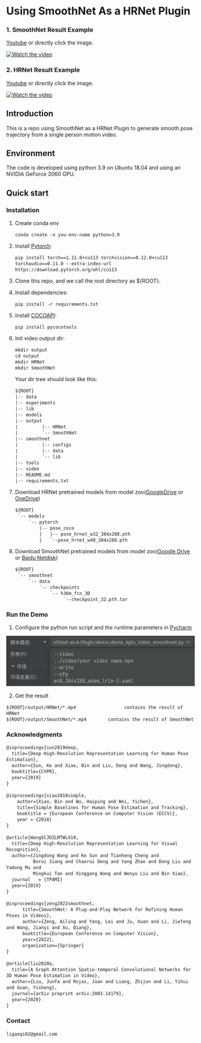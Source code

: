 # Using SmoothNet As a HRNet Plugin

### 1. SmoothNet Result Example

[Youtube](https://www.youtube.com/embed/tFGMhSnTXCE)
or directly click the image.

[![Watch the video](http://img.youtube.com/vi/tFGMhSnTXCE/0.jpg)](https://www.youtube.com/embed/tFGMhSnTXCE)

### 2. HRNet Result Example

[Youtube](https://www.youtube.com/embed/Mc77uCCExeQ)
or directly click the image.

[![Watch the video](http://img.youtube.com/vi/Mc77uCCExeQ/0.jpg)](https://www.youtube.com/embed/Mc77uCCExeQ)

## Introduction
This is a repo using SmoothNet as a HRNet Plugin to generate smooth pose trajectory from a single person motion video.

## Environment
The code is developed using python 3.9 on Ubuntu 18.04 and using an NVIDIA GeForce 3060 GPU.

## Quick start
### Installation
1. Create conda env
   ```
   conda create -n you-env-name python=3.9
   ```
2. Install [Pytorch](https://pytorch.org/get-started/locally/):
   ```
   pip install torch==1.11.0+cu113 torchvision==0.12.0+cu113 torchaudio==0.11.0 --extra-index-url https://download.pytorch.org/whl/cu113
   ```
3. Clone this repo, and we call the root directory as ${ROOT}.


4. Install dependencies:
   ```
   pip install -r requirements.txt
   ```
5. Install [COCOAPI](https://github.com/cocodataset/cocoapi):
   ```
   pip install pycocotools
   ```
6. Init video output dir:

   ```
   mkdir output
   cd output
   mkdir HRNet
   mkdir SmoothNet
   ```

   Your dir tree should look like this:

   ```
   ${ROOT}
   |-- data
   |-- experiments
   |-- lib
   |-- models
   |-- output
   |         |-- HRNet
   |         `-- SmoothNet
   |-- smoothnet
   |         |-- configs
   |         |-- data
   |         `-- lib
   |-- tools
   |-- video
   |-- README.md
   |-- requirements.txt
   ```

7. Download HRNet pretrained models from model zoo([GoogleDrive](https://drive.google.com/drive/folders/1hOTihvbyIxsm5ygDpbUuJ7O_tzv4oXjC?usp=sharing) or [OneDrive](https://1drv.ms/f/s!AhIXJn_J-blW231MH2krnmLq5kkQ))
   ```
   ${ROOT}
    `-- models
        `-- pytorch
            |-- pose_coco
            |   |-- pose_hrnet_w32_384x288.pth
            |   `--pose_hrnet_w48_384x288.pth
   ```

8. Download SmoothNet pretrained models from model zoo([Google Drive](https://drive.google.com/drive/folders/19Cu-_gqylFZAOTmHXzK52C80DKb0Tfx_?usp=sharing) or [Baidu Netdisk](https://pan.baidu.com/s/1J6EV4uwThcn-W_GNuc4ZPw?pwd=eb5x))
   ```
   ${ROOT}
    `-- smoothnet
        `-- data
            `-- checkpoints
                `-- h36m_fcn_3D
                     `--checkpoint_32.pth.tar
   ```   

### Run the Demo

1. Configure the python run script and the runtime parameters in [Pycharm](https://www.jetbrains.com/pycharm/)


<img src="figure/Configure.png">


2. Get the result
```
${ROOT}/output/HRNet/*.mp4                  contains the result of HRNet
${ROOT}/output/SmoothNet/*.mp4        contains the result of SmoothNet
```

### Acknowledgments
```
@inproceedings{sun2019deep,
  title={Deep High-Resolution Representation Learning for Human Pose Estimation},
  author={Sun, Ke and Xiao, Bin and Liu, Dong and Wang, Jingdong},
  booktitle={CVPR},
  year={2019}
}

@inproceedings{xiao2018simple,
    author={Xiao, Bin and Wu, Haiping and Wei, Yichen},
    title={Simple Baselines for Human Pose Estimation and Tracking},
    booktitle = {European Conference on Computer Vision (ECCV)},
    year = {2018}
}

@article{WangSCJDZLMTWLX19,
  title={Deep High-Resolution Representation Learning for Visual Recognition},
  author={Jingdong Wang and Ke Sun and Tianheng Cheng and 
          Borui Jiang and Chaorui Deng and Yang Zhao and Dong Liu and Yadong Mu and 
          Mingkui Tan and Xinggang Wang and Wenyu Liu and Bin Xiao},
  journal   = {TPAMI}
  year={2019}
}

@inproceedings{zeng2022smoothnet,
      title={SmoothNet: A Plug-and-Play Network for Refining Human Poses in Videos},
      author={Zeng, Ailing and Yang, Lei and Ju, Xuan and Li, Jiefeng and Wang, Jianyi and Xu, Qiang},
      booktitle={European Conference on Computer Vision},
      year={2022},
      organization={Springer}
}

@article{liu2020a,
  title={A Graph Attention Spatio-temporal Convolutional Networks for 3D Human Pose Estimation in Video},
  author={Liu, Junfa and Rojas, Juan and Liang, Zhijun and Li, Yihui and Guan, Yisheng},
  journal={arXiv preprint arXiv:2003.14179},
  year={2020}
}
```

### Contact
```
ligaoqi02@gmail.com
```
